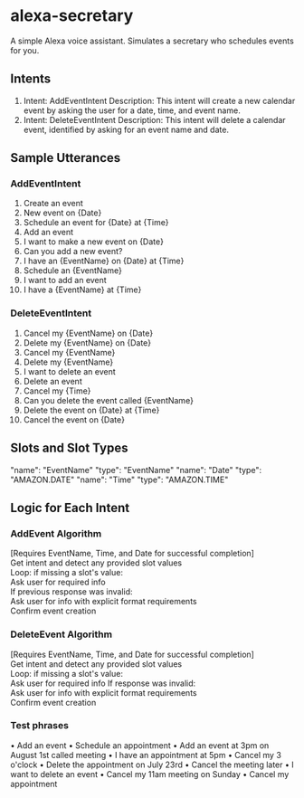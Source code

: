# alexa-secretary
A simple Alexa voice assistant. Simulates a secretary who schedules events for you.

## Intents
1. Intent: AddEventIntent
Description: This intent will create a new calendar event by asking the user for a date, time, and event name.
2. Intent: DeleteEventIntent
Description: This intent will delete a calendar event, identified by asking for an event name and date.
## Sample Utterances

### AddEventIntent
1. Create an event
2. New event on {Date}
3. Schedule an event for {Date} at {Time}
4. Add an event
5. I want to make a new event on {Date}
6. Can you add a new event?
7. I have an {EventName} on {Date} at {Time}
8. Schedule an {EventName}
9. I want to add an event
10. I have a {EventName} at {Time}

### DeleteEventIntent
1. Cancel my {EventName} on {Date}
2. Delete my {EventName} on {Date}
3. Cancel my {EventName}
4. Delete my {EventName}
5. I want to delete an event
6. Delete an event
7. Cancel my {Time}
8. Can you delete the event called {EventName}
9. Delete the event on {Date} at {Time}
10. Cancel the event on {Date}

## Slots and Slot Types
"name": "EventName" "type": "EventName"
"name": "Date" "type": "AMAZON.DATE"
"name": "Time" "type": "AMAZON.TIME"
## Logic for Each Intent
### AddEvent Algorithm
[Requires EventName, Time, and Date for successful completion]  
Get intent and detect any provided slot values  
Loop: if missing a slot's value:  
	Ask user for required info  
	If previous response was invalid:  
		Ask user for info with explicit format requirements  
Confirm event creation  
### DeleteEvent Algorithm  
[Requires EventName, Time, and Date for successful completion]  
Get intent and detect any provided slot values  
Loop: if missing a slot's value:  
	Ask user for required info
	If response was invalid:  
		Ask user for info with explicit format requirements  
Confirm event creation
### Test phrases
• Add an event
• Schedule an appointment
• Add an event at 3pm on August 1st called meeting
• I have an appointment at 5pm
• Cancel my 3 o'clock
• Delete the appointment on July 23rd
• Cancel the meeting later
• I want to delete an event
• Cancel my 11am meeting on Sunday
• Cancel my appointment